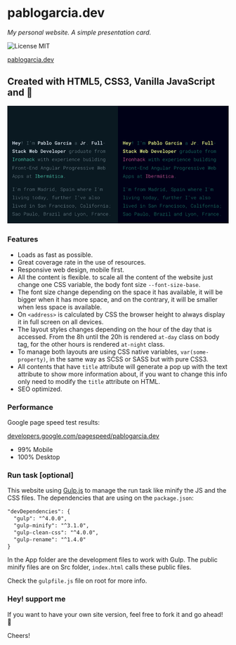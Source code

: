 # pablogarcia.dev
_My personal website. A simple presentation card._

![License MIT](https://camo.githubusercontent.com/890acbdcb87868b382af9a4b1fac507b9659d9bf/68747470733a2f2f696d672e736869656c64732e696f2f62616467652f6c6963656e73652d4d49542d626c75652e737667)

[pablogarcia.dev](https://pablogarcia.dev/?g)


## Created with HTML5, CSS3, Vanilla JavaScript and 💛

![Screenshot](public/images/readme/screenshot.png)

### Features

- Loads as fast as possible.
- Great coverage rate in the use of resources.
- Responsive web design, mobile first.
- All the content is flexible. to scale all the content of the website just change one CSS variable, the body font size `--font-size-base`.
- The font size change depending on the space it has available, it will be bigger when it has more space, and on the contrary, it will be smaller when less space is available.
- On `<address>` is calculated by CSS the browser height to always display it in full screen on all devices.
- The layout styles changes depending on the hour of the day that is accessed. From the 8h until the 20h is rendered `at-day` class on body tag, for the other hours is rendered `at-night` class.
- To manage both layouts are using CSS native variables, `var(some-property)`, in the same way as SCSS or SASS but with pure CSS3.
- All contents that have `title` attribute will generate a pop up with the text attribute to show more information about, if you want to change this info only need to modify the `title` attribute on HTML.
- SEO optimized.


### Performance

Google page speed test results:

[developers.google.com/pagespeed/pablogarcia.dev](https://developers.google.com/speed/pagespeed/insights/?url=https%3A%2F%2Fpablogarcia.dev&tab=mobile)
- 99% Mobile
- 100% Desktop


### Run task [optional]
This website using [Gulp.js](https://gulpjs.com/) to manage the run task like minify the JS and the CSS files. The dependencies that are using on the `package.json`:

```
"devDependencies": {
  "gulp": "^4.0.0",
  "gulp-minify": "^3.1.0",
  "gulp-clean-css": "^4.0.0",
  "gulp-rename": "^1.4.0"
}
```

In the App folder are the development files to work with Gulp. The public minify files are on Src folder, `index.html` calls these public files.

Check the `gulpfile.js` file on root for more info.


### Hey! support me

If you want to have your own site version, feel free to fork it and go ahead! 🙂

Cheers!

